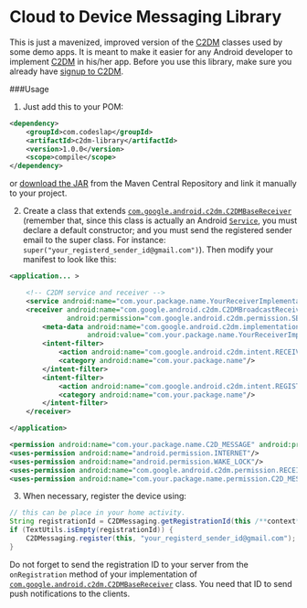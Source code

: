 Cloud to Device Messaging Library
=================================

This is just a mavenized, improved version of the [C2DM][1] classes used by some demo apps. It is meant to make
it easier for any Android developer to implement [C2DM][1] in his/her app. Before you use this library, make sure
you already have [signup to C2DM][2].

###Usage

1. Just add this to your POM:

```xml
<dependency>
    <groupId>com.codeslap</groupId>
    <artifactId>c2dm-library</artifactId>
    <version>1.0.0</version>
    <scope>compile</scope>
</dependency>
```

or [download the JAR][3] from the Maven Central Repository and link it manually to your project.

2. Create a class that extends [`com.google.android.c2dm.C2DMBaseReceiver`][4] (remember that, since this class is
actually an Android [`Service`][5], you must declare a default constructor; and you must send the registered sender email to the super class. For
instance: `super("your_registerd_sender_id@gmail.com")`). Then modify your manifest to look like this:

```xml
<application... >

    <!-- C2DM service and receiver -->
    <service android:name="com.your.package.name.YourReceiverImplementation"/>
    <receiver android:name="com.google.android.c2dm.C2DMBroadcastReceiver"
              android:permission="com.google.android.c2dm.permission.SEND">
        <meta-data android:name="com.google.android.c2dm.implementation"
                   android:value="com.your.package.name.YourReceiverImplementation"/>
        <intent-filter>
            <action android:name="com.google.android.c2dm.intent.RECEIVE"/>
            <category android:name="com.your.package.name"/>
        </intent-filter>
        <intent-filter>
            <action android:name="com.google.android.c2dm.intent.REGISTRATION"/>
            <category android:name="com.your.package.name"/>
        </intent-filter>
    </receiver>

</application>

<permission android:name="com.your.package.name.C2D_MESSAGE" android:protectionLevel="signature"/>
<uses-permission android:name="android.permission.INTERNET"/>
<uses-permission android:name="android.permission.WAKE_LOCK"/>
<uses-permission android:name="com.google.android.c2dm.permission.RECEIVE"/>
<uses-permission android:name="com.your.package.name.permission.C2D_MESSAGE"/>
```

3. When necessary, register the device using:

```java
// this can be place in your home activity.
String registrationId = C2DMessaging.getRegistrationId(this /**context**/);
if (TextUtils.isEmpty(registrationId)) {
    C2DMessaging.register(this, "your_registerd_sender_id@gmail.com");
}
```

Do not forget to send the registration ID to your server from the `onRegistration` method of your implementation of
[`com.google.android.c2dm.C2DMBaseReceiver`][4] class. You need that ID to send push notifications to the clients.

  [1]: http://code.google.com/android/c2dm/index.html
  [2]: http://code.google.com/android/c2dm/signup.html
  [3]: http://search.maven.org/#search%7Cga%7C1%7Cg%3A%22com.codeslap%22%20a%3A%22c2dm-library%22
  [4]: https://github.com/casidiablo/c2dm-library/blob/master/src/main/java/com/google/android/c2dm/C2DMBaseReceiver.java
  [5]: http://developer.android.com/reference/android/app/Service.html